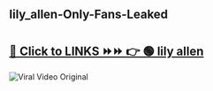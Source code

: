 
 ## lily_allen-Only-Fans-Leaked

# <h2><a href="https://clipsfans.com/lily_allen&ref=git">🔗 Click to LINKS ⏩⏩ 👉 🟢 lily allen </a></h2>

<a href="https://clipsfans.com/lily_allen&ref=git" rel="nofollow" data-target="animated-image.originalLink"><img src="https://i.ibb.co.com/xMMVF88/686577567.gif" alt="Viral Video Original" style="max-width: 100%; display: inline-block;" data-target="animated-image.originalImage"></a>
